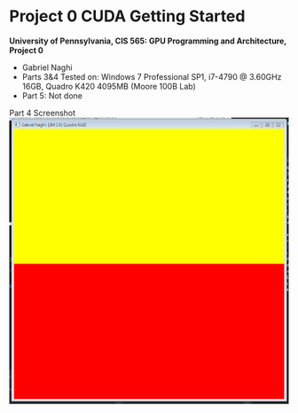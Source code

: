 Project 0 CUDA Getting Started
====================

**University of Pennsylvania, CIS 565: GPU Programming and Architecture, Project 0**

* Gabriel Naghi
* Parts 3&4 Tested on: Windows 7 Professional SP1, i7-4790 @ 3.60GHz 16GB, Quadro K420 4095MB (Moore 100B Lab)
* Part 5: Not done

Part 4 Screenshot
![](images/Capture1.PNG)

